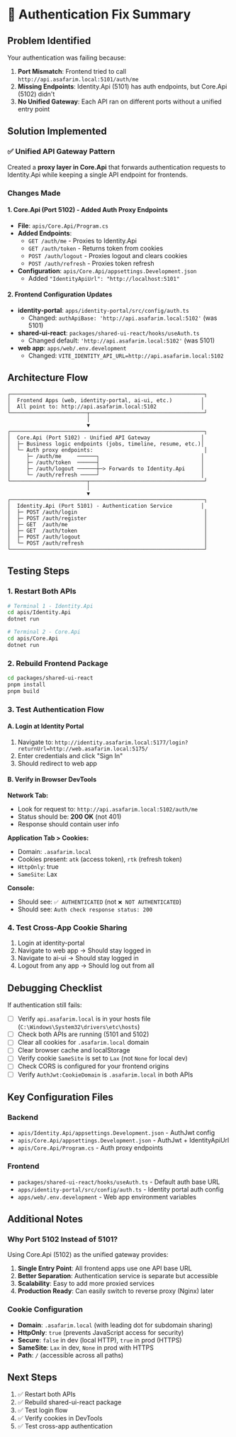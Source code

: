 # 🔐 Authentication Fix Summary

## Problem Identified

Your authentication was failing because:

1. **Port Mismatch**: Frontend tried to call `http://api.asafarim.local:5101/auth/me`
2. **Missing Endpoints**: Identity.Api (5101) has auth endpoints, but Core.Api (5102) didn't
3. **No Unified Gateway**: Each API ran on different ports without a unified entry point

## Solution Implemented

### ✅ Unified API Gateway Pattern

Created a **proxy layer in Core.Api** that forwards authentication requests to Identity.Api while keeping a single API endpoint for frontends.

### Changes Made

#### 1. **Core.Api (Port 5102)** - Added Auth Proxy Endpoints

- **File**: `apis/Core.Api/Program.cs`
- **Added Endpoints**:
  - `GET /auth/me` - Proxies to Identity.Api
  - `GET /auth/token` - Returns token from cookies
  - `POST /auth/logout` - Proxies logout and clears cookies
  - `POST /auth/refresh` - Proxies token refresh
- **Configuration**: `apis/Core.Api/appsettings.Development.json`
  - Added `"IdentityApiUrl": "http://localhost:5101"`

#### 2. **Frontend Configuration Updates**

- **identity-portal**: `apps/identity-portal/src/config/auth.ts`
  - Changed: `authApiBase: 'http://api.asafarim.local:5102'` (was 5101)
- **shared-ui-react**: `packages/shared-ui-react/hooks/useAuth.ts`
  - Changed default: `'http://api.asafarim.local:5102'` (was 5101)
- **web app**: `apps/web/.env.development`
  - Changed: `VITE_IDENTITY_API_URL=http://api.asafarim.local:5102`

## Architecture Flow

```
┌─────────────────────────────────────────────────────────────┐
│  Frontend Apps (web, identity-portal, ai-ui, etc.)         │
│  All point to: http://api.asafarim.local:5102              │
└────────────────────────┬────────────────────────────────────┘
                         │
                         ▼
┌─────────────────────────────────────────────────────────────┐
│  Core.Api (Port 5102) - Unified API Gateway                │
│  ├─ Business logic endpoints (jobs, timeline, resume, etc.)│
│  └─ Auth proxy endpoints:                                   │
│     ├─ /auth/me     ──────┐                                │
│     ├─ /auth/token  ──────┤                                │
│     ├─ /auth/logout ──────┼─> Forwards to Identity.Api     │
│     └─ /auth/refresh ─────┘                                │
└────────────────────────┬────────────────────────────────────┘
                         │
                         ▼
┌─────────────────────────────────────────────────────────────┐
│  Identity.Api (Port 5101) - Authentication Service         │
│  ├─ POST /auth/login                                        │
│  ├─ POST /auth/register                                     │
│  ├─ GET  /auth/me                                           │
│  ├─ GET  /auth/token                                        │
│  ├─ POST /auth/logout                                       │
│  └─ POST /auth/refresh                                      │
└─────────────────────────────────────────────────────────────┘
```

## Testing Steps

### 1. Restart Both APIs

```bash
# Terminal 1 - Identity.Api
cd apis/Identity.Api
dotnet run

# Terminal 2 - Core.Api
cd apis/Core.Api
dotnet run
```

### 2. Rebuild Frontend Package

```bash
cd packages/shared-ui-react
pnpm install
pnpm build
```

### 3. Test Authentication Flow

#### A. Login at Identity Portal

1. Navigate to: `http://identity.asafarim.local:5177/login?returnUrl=http://web.asafarim.local:5175/`
2. Enter credentials and click "Sign In"
3. Should redirect to web app

#### B. Verify in Browser DevTools

**Network Tab:**

- Look for request to: `http://api.asafarim.local:5102/auth/me`
- Status should be: **200 OK** (not 401)
- Response should contain user info

**Application Tab > Cookies:**

- Domain: `.asafarim.local`
- Cookies present: `atk` (access token), `rtk` (refresh token)
- `HttpOnly`: true
- `SameSite`: Lax

**Console:**

- Should see: `✅ AUTHENTICATED` (not `❌ NOT AUTHENTICATED`)
- Should see: `Auth check response status: 200`

### 4. Test Cross-App Cookie Sharing

1. Login at identity-portal
2. Navigate to web app → Should stay logged in
3. Navigate to ai-ui → Should stay logged in
4. Logout from any app → Should log out from all

## Debugging Checklist

If authentication still fails:

- [ ] Verify `api.asafarim.local` is in your hosts file (`C:\Windows\System32\drivers\etc\hosts`)
- [ ] Check both APIs are running (5101 and 5102)
- [ ] Clear all cookies for `.asafarim.local` domain
- [ ] Clear browser cache and localStorage
- [ ] Verify cookie `SameSite` is set to `Lax` (not `None` for local dev)
- [ ] Check CORS is configured for your frontend origins
- [ ] Verify `AuthJwt:CookieDomain` is `.asafarim.local` in both APIs

## Key Configuration Files

### Backend

- `apis/Identity.Api/appsettings.Development.json` - AuthJwt config
- `apis/Core.Api/appsettings.Development.json` - AuthJwt + IdentityApiUrl
- `apis/Core.Api/Program.cs` - Auth proxy endpoints

### Frontend

- `packages/shared-ui-react/hooks/useAuth.ts` - Default auth base URL
- `apps/identity-portal/src/config/auth.ts` - Identity portal auth config
- `apps/web/.env.development` - Web app environment variables

## Additional Notes

### Why Port 5102 Instead of 5101?

Using Core.Api (5102) as the unified gateway provides:

1. **Single Entry Point**: All frontend apps use one API base URL
2. **Better Separation**: Authentication service is separate but accessible
3. **Scalability**: Easy to add more proxied services
4. **Production Ready**: Can easily switch to reverse proxy (Nginx) later

### Cookie Configuration

- **Domain**: `.asafarim.local` (with leading dot for subdomain sharing)
- **HttpOnly**: `true` (prevents JavaScript access for security)
- **Secure**: `false` in dev (local HTTP), `true` in prod (HTTPS)
- **SameSite**: `Lax` in dev, `None` in prod with HTTPS
- **Path**: `/` (accessible across all paths)

## Next Steps

1. ✅ Restart both APIs
2. ✅ Rebuild shared-ui-react package
3. ✅ Test login flow
4. ✅ Verify cookies in DevTools
5. ✅ Test cross-app authentication
